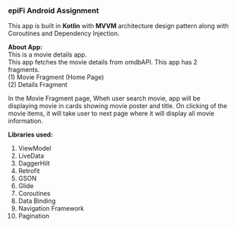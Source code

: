 <h3>epiFi Android Assignment</h3>

This app is built in <b>Kotlin</b> with <b>MVVM</b> architecture design pattern along with Coroutines and Dependency Injection. 

<b>About App:</b> </br>
This is a movie details app. </br>
This app fetches the movie details from omdbAPI. This app has 2 fragments. </br>
(1) Movie Fragment (Home Page) </br>
(2) Details Fragment 

In the Movie Fragment page, Wheh user search movie, app will be displaying movie in cards showing movie poster and title. On clicking of the movie items, it will take user to next page where it will display all movie information.

<b>Libraries used:</b>
1. ViewModel
2. LiveData
3. DaggerHilt
4. Retrofit
5. GSON
6. Glide
7. Coroutines
8. Data Binding
9. Navigation Framework
10. Pagination 
